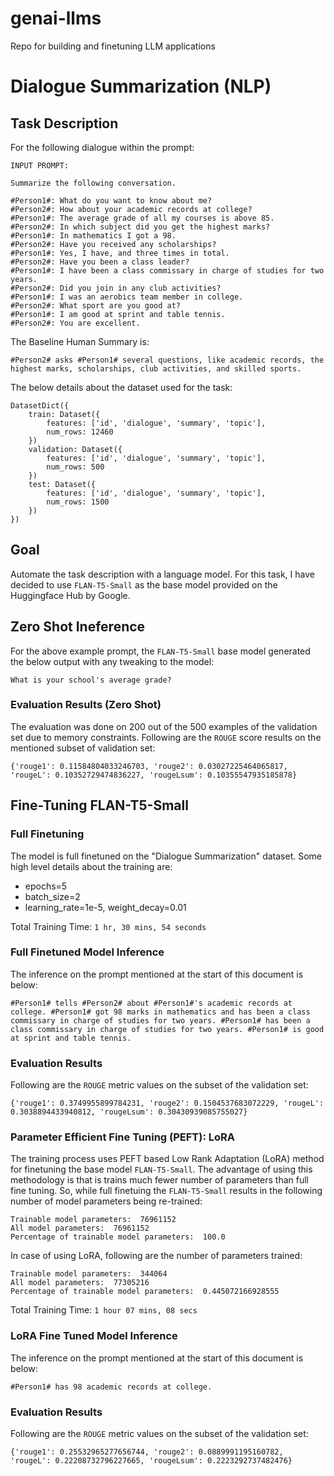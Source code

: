 # genai-llms
Repo for building and finetuning LLM applications

# Dialogue Summarization (NLP)
## Task Description
For the following dialogue within the prompt:
```
INPUT PROMPT:

Summarize the following conversation.

#Person1#: What do you want to know about me?
#Person2#: How about your academic records at college?
#Person1#: The average grade of all my courses is above 85.
#Person2#: In which subject did you get the highest marks?
#Person1#: In mathematics I got a 98.
#Person2#: Have you received any scholarships?
#Person1#: Yes, I have, and three times in total.
#Person2#: Have you been a class leader?
#Person1#: I have been a class commissary in charge of studies for two years.
#Person2#: Did you join in any club activities?
#Person1#: I was an aerobics team member in college.
#Person2#: What sport are you good at?
#Person1#: I am good at sprint and table tennis.
#Person2#: You are excellent.
```
The Baseline Human Summary is:
```
#Person2# asks #Person1# several questions, like academic records, the highest marks, scholarships, club activities, and skilled sports.
```
The below details about the dataset used for the task:
```
DatasetDict({
    train: Dataset({
        features: ['id', 'dialogue', 'summary', 'topic'],
        num_rows: 12460
    })
    validation: Dataset({
        features: ['id', 'dialogue', 'summary', 'topic'],
        num_rows: 500
    })
    test: Dataset({
        features: ['id', 'dialogue', 'summary', 'topic'],
        num_rows: 1500
    })
})
```
## Goal
Automate the task description with a language model. For this task, I have decided to use `FLAN-T5-Small` as the base model provided on the Huggingface Hub by Google.

## Zero Shot Ineference
For the above example prompt, the `FLAN-T5-Small` base model generated the below output with any tweaking to the model:
```
What is your school's average grade?
```

### Evaluation Results (Zero Shot)
The evaluation was done on 200 out of the 500 examples of the validation set due to memory constraints. Following are the `ROUGE` score results on the mentioned subset of validation set:
```
{'rouge1': 0.11584804033246703, 'rouge2': 0.03027225464065817, 'rougeL': 0.10352729474836227, 'rougeLsum': 0.10355547935185878}
```

## Fine-Tuning FLAN-T5-Small
### Full Finetuning
The model is full finetuned on the "Dialogue Summarization" dataset. Some high level details about the training are:
* epochs=5
* batch_size=2
* learning_rate=1e-5, weight_decay=0.01

Total Training Time: `1 hr, 30 mins, 54 seconds`

### Full Finetuned Model Inference
The inference on the prompt mentioned at the start of this document is below:
```
#Person1# tells #Person2# about #Person1#'s academic records at college. #Person1# got 98 marks in mathematics and has been a class commissary in charge of studies for two years. #Person1# has been a class commissary in charge of studies for two years. #Person1# is good at sprint and table tennis.
```

### Evaluation Results
Following are the `ROUGE` metric values on the subset of the validation set:
```
{'rouge1': 0.3749955899784231, 'rouge2': 0.1504537683072229, 'rougeL': 0.3038894433940812, 'rougeLsum': 0.30430939085755027}
```

### Parameter Efficient Fine Tuning (PEFT): LoRA
The training process uses PEFT based Low Rank Adaptation (LoRA) method for finetuning the base model `FLAN-T5-Small`. The advantage of using this methodology is that is trains much fewer number of parameters than full fine tuning.
So, while full finetuing the `FLAN-T5-Small` results in the following number of model parameters being re-trained:
```
Trainable model parameters:  76961152
All model parameters:  76961152
Percentage of trainable model parameters:  100.0
```
In case of using LoRA, following are the number of parameters trained:
```
Trainable model parameters:  344064
All model parameters:  77305216
Percentage of trainable model parameters:  0.445072166928555
```

Total Training Time: `1 hour 07 mins, 08 secs`
### LoRA Fine Tuned Model Inference
The inference on the prompt mentioned at the start of this document is below:
```
#Person1# has 98 academic records at college.
```
### Evaluation Results
Following are the `ROUGE` metric values on the subset of the validation set:
```
{'rouge1': 0.25532965277656744, 'rouge2': 0.0889991195160782, 'rougeL': 0.22208732796227665, 'rougeLsum': 0.2223292737482476}
```